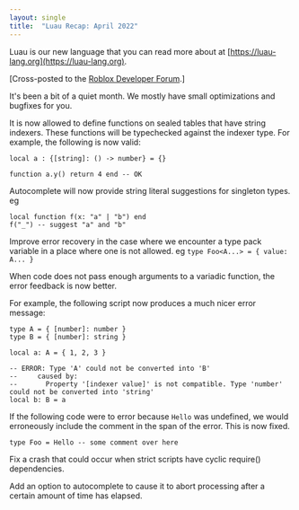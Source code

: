 ```yaml
---
layout: single
title:  "Luau Recap: April 2022"
---
```


Luau is our new language that you can read more about at [https://luau-lang.org](https://luau-lang.org).

[Cross-posted to the [Roblox Developer Forum](https://devforum.roblox.com/t/luau-recap-april-2022/).]

It's been a bit of a quiet month.  We mostly have small optimizations and bugfixes for you.

It is now allowed to define functions on sealed tables that have string indexers.  These functions will be typechecked against the indexer type.  For example, the following is now valid:

```luau
local a : {[string]: () -> number} = {}

function a.y() return 4 end -- OK
```

Autocomplete will now provide string literal suggestions for singleton types.  eg

```luau
local function f(x: "a" | "b") end
f("_") -- suggest "a" and "b"
```

Improve error recovery in the case where we encounter a type pack variable in a place where one is not allowed.  eg `type Foo<A...> = { value: A... }`

When code does not pass enough arguments to a variadic function, the error feedback is now better.

For example, the following script now produces a much nicer error message:
```luau
type A = { [number]: number }
type B = { [number]: string }

local a: A = { 1, 2, 3 }

-- ERROR: Type 'A' could not be converted into 'B'
--     caused by:
--       Property '[indexer value]' is not compatible. Type 'number' could not be converted into 'string'
local b: B = a
```

If the following code were to error because `Hello` was undefined, we would erroneously include the comment in the span of the error.  This is now fixed.
```luau
type Foo = Hello -- some comment over here
```

Fix a crash that could occur when strict scripts have cyclic require() dependencies.

Add an option to autocomplete to cause it to abort processing after a certain amount of time has elapsed.
